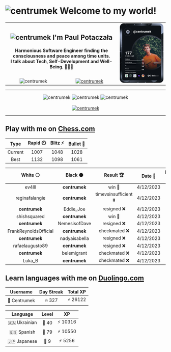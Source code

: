 <h1>
  <img
    src="https://emojis.slackmojis.com/emojis/images/1531849430/4246/blob-sunglasses.gif"
    width="30"
    alt="centrumek"
  />
  Welcome to my world!
</h1>

<table>
  <tbody>
    <tr>
      <td align="center" width="70%" colspan="2">
        <h2>
          <img
            src="https://raw.githubusercontent.com/MartinHeinz/MartinHeinz/master/wave.gif"
            width="30px"
            alt="centrumek"
          />
          I'm Paul Potaczała
        </h2>
        <h4>
          Harmonious Software Engineer finding the consciousness and peace among time units.
          <br/>
          I talk about Tech, Self-Development and Well-Being. 🌿🧘🚀
        </h4>
      </td>
      <td width="30%" rowspan="2">
        <a href="https://app.daily.dev/centrumek">
          <img
            src="./devcard.svg"
            alt="centrumek"
          />
        </a>
      </td>
    </tr>
    <tr align="center">
      <td>
        <img
          src="https://komarev.com/ghpvc/?username=centrumek&label=visitors&color=0e75b6&style=flat"
          alt="centrumek"
        >
      </td>
      <td>
        <a href="https://stackoverflow.com/users/14496012/centrumek">
          <img
            src="https://stackoverflow.com/users/flair/14496012.png?theme=dark"
            alt="centrumek"
          >
        </a>
      </td>
    </tr>
  </tbody>
</table>

---
<div align="center">
  <img 
    src="https://github-readme-stats.vercel.app/api?username=centrumek&show_icons=true&count_private=true&theme=dark&hide_border=true&hide=issues,contribs&bg_color=00000000"
    alt="centrumek"
  />
  <img
    src="https://github-readme-stats.vercel.app/api/top-langs/?username=centrumek&layout=compact&hide_border=true&theme=dark&bg_color=00000000&langs_count=6&exclude_repo=air-statistic-app"
    alt="centrumek"
  />
  <img 
    src="https://github-readme-streak-stats.herokuapp.com?user=centrumek&theme=dark&hide_border=true&background=FFFFFF00"
    alt="centrumek"
  />
  <br/>
  <br/>
  <a href="https://www.buymeacoffee.com/centrumek">
    <img
      src="https://cdn.buymeacoffee.com/buttons/v2/default-orange.png"
      height="50"
      width="210"
      alt="centrumek"
    />
  </a>
</div>

---

## Play with me on [Chess.com](https://www.chess.com/member/centrumek)

<div align="center">
<!--START_SECTION:chessStats-->
<!-- Automatically generated with https://github.com/Balastrong/chess-stats-action -->

| Type | Rapid ⏲️ | Blitz ⚡ | Bullet 🔫 |
|:---:|:---:|:---:|:---:|
| Current | 1007 | 1048 | 1028 |
| Best | 1132 | 1098 | 1061 |

| White ⚪ | Black ⚫ | Result 🏆 | Date 📅 | Position 🗺️ | Type 🕕 |
|:---:|:---:|:---:|:---:|:---:|:---:|
| ev4lll | **centrumek** | win 🥇 | 4/12/2023 | <a href="http://www.ee.unb.ca/cgi-bin/tervo/fen.pl?select=8/5k2/1P3nR1/1r5P/4K3/5P2/8/8 w - -">Link</a> | Blitz |
| reginafalangie | **centrumek** | timevsinsufficient ⏸️ | 4/12/2023 | <a href="http://www.ee.unb.ca/cgi-bin/tervo/fen.pl?select=8/8/k3K3/8/8/8/8/2r5 b - -">Link</a> | Blitz |
| **centrumek** | Eddie_Joe | resigned ❌ | 4/12/2023 | <a href="http://www.ee.unb.ca/cgi-bin/tervo/fen.pl?select=3r2k1/1p3pp1/p3p2p/4P3/N7/1PP5/P7/1KBq4 w - -">Link</a> | Blitz |
| shishsquared | **centrumek** | win 🥇 | 4/12/2023 | <a href="http://www.ee.unb.ca/cgi-bin/tervo/fen.pl?select=8/7K/3k3r/6q1/8/8/8/5r2 w - -">Link</a> | Blitz |
| **centrumek** | NemesisofDave | resigned ❌ | 4/12/2023 | <a href="http://www.ee.unb.ca/cgi-bin/tervo/fen.pl?select=rn2r1k1/ppp2pbp/6p1/6P1/7P/1P2Pq2/P1P2P2/1R3RK1 w - -">Link</a> | Blitz |
| FrankReynoldsOfficial | **centrumek** | checkmated ❌ | 4/12/2023 | <a href="http://www.ee.unb.ca/cgi-bin/tervo/fen.pl?select=r1bq1knr/ppp2Qb1/2np3p/6N1/2BPPB2/8/PPP3P1/RN2K2R b KQ -">Link</a> | Blitz |
| **centrumek** | nadyaisabella | resigned ❌ | 4/12/2023 | <a href="http://www.ee.unb.ca/cgi-bin/tervo/fen.pl?select=3r3r/pR2bkpp/p2p1p2/3q4/8/2P1B1PP/P2K1P2/7b w - -">Link</a> | Blitz |
| rafaelaugusto89 | **centrumek** | resigned ❌ | 4/12/2023 | <a href="http://www.ee.unb.ca/cgi-bin/tervo/fen.pl?select=8/6k1/8/Q1p2K2/1pP5/1P2P3/1P4P1/8 b - -">Link</a> | Blitz |
| **centrumek** | belemigrant | checkmated ❌ | 4/12/2023 | <a href="http://www.ee.unb.ca/cgi-bin/tervo/fen.pl?select=5b2/5p2/6p1/3k4/1p1p4/8/5q2/3Kr3 w - -">Link</a> | Blitz |
| Luka_B | **centrumek** | checkmated ❌ | 4/12/2023 | <a href="http://www.ee.unb.ca/cgi-bin/tervo/fen.pl?select=8/8/2Q5/2kB4/8/2K5/2N5/8 b - -">Link</a> | Blitz |

<!--END_SECTION:chessStats-->
</div>

## Learn languages with me on [Duolingo.com](https://www.duolingo.com/profile/Centrumek)

<div align="center">
<!--START_SECTION:duolingoStats-->
<!-- Automatically generated with https://github.com/centrumek/duolingo-readme-stats-->

| Username | Day Streak | Total XP |
|:---:|:---:|:---:|
| 👤 Centrumek | 🔥 327 | ⚡ 26122 |

| Language | Level | XP |
|:---:|:---:|:---:|
| 🇺🇦 Ukrainian | 👑 40 | ⚡ 10316 |
| 🇪🇸 Spanish | 👑 79 | ⚡ 10550 |
| 🇯🇵 Japanese | 👑 9 | ⚡ 5256 |

<!--END_SECTION:duolingoStats-->
</div>
<!--
**centrumek/centrumek** is a ✨ _special_ ✨ repository because its `README.md` (this file) appears on your GitHub profile.

Here are some ideas to get you started:

- 🔭 I’m currently working on ...
- 🌱 I’m currently learning ...
- 👯 I’m looking to collaborate on ...
- 🤔 I’m looking for help with ...
- 💬 Ask me about ...
- 📫 How to reach me: ...
- 😄 Pronouns: ...
- ⚡ Fun fact: ...
-->
